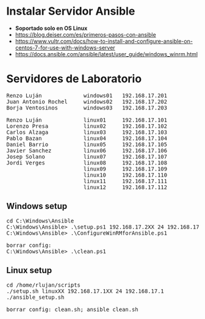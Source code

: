 # Instalar Servidor Ansible
* **Soportado solo en OS Linux**
* https://blog.deiser.com/es/primeros-pasos-con-ansible
* https://www.vultr.com/docs/how-to-install-and-configure-ansible-on-centos-7-for-use-with-windows-server
* https://docs.ansible.com/ansible/latest/user_guide/windows_winrm.html

# Servidores de Laboratorio
<pre>
Renzo Luján             windows01   192.168.17.201
Juan Antonio Rochel     windows02   192.168.17.202
Borja Ventosinos        windows03   192.168.17.203

Renzo Luján             linux01     192.168.17.101
Lorenzo Presa           linux02     192.168.17.102
Carlos Alzaga           linux03     192.168.17.103
Pablo Bazan             linux04     192.168.17.104
Daniel Barrio           linux05     192.168.17.105
Javier Sanchez          linux06     192.168.17.106
Josep Solano            linux07     192.168.17.107
Jordi Verges            linux08     192.168.17.108
                        linux09     192.168.17.109
                        linux10     192.168.17.110
                        linux11     192.168.17.111
                        linux12     192.168.17.112
</pre>

## Windows setup
<pre>
cd C:\Windows\Ansible
C:\Windows\Ansible> .\setup.ps1 192.168.17.2XX 24 192.168.17.1
C:\Windows\Ansible> .\ConfigureWinRMforAnsible.ps1

borrar config:
C:\Windows\Ansible> .\clean.ps1
</pre>

## Linux setup
<pre>
cd /home/rlujan/scripts
./setup.sh linuxXX 192.168.17.1XX 24 192.168.17.1
./ansible_setup.sh

borrar config: clean.sh; ansible_clean.sh
</pre>

